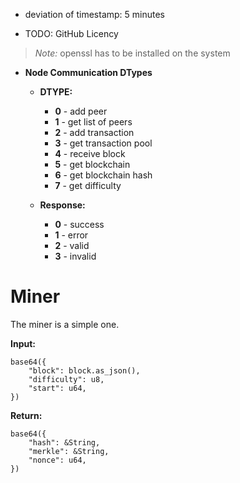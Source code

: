 - deviation of timestamp: 5 minutes

- TODO: GitHub Licency

> *Note:* openssl has to be installed on the system

- **Node Communication DTypes**

    - **DTYPE:**
        - **0** - add peer
        - **1** - get list of peers
        - **2** - add transaction
        - **3** - get transaction pool
        - **4** - receive block
        - **5** - get blockchain
        - **6** - get blockchain hash
        - **7** - get difficulty

    - **Response:**
        - **0** - success
        - **1** - error
        - **2** - valid
        - **3** - invalid

# Miner

The miner is a simple one.

**Input:**
```
base64({
    "block": block.as_json(),
    "difficulty": u8,
    "start": u64,
})
```

**Return:** 
```
base64({
    "hash": &String,
    "merkle": &String,
    "nonce": u64,
})
```

